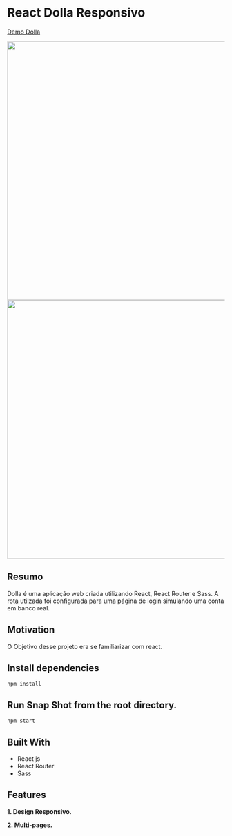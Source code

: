 # React Dolla Responsivo

[Demo Dolla](https://react-smooth-responsiva.netlify.app/)
<div align="left">
  <img height="600em" src="./apresentaçao/cap1.png"/>
  <img height="600em" src="./apresentaçao/cap2.png"/>
</div>

## Resumo

Dolla é uma aplicação web criada utilizando React, React Router e Sass. A rota utilzada foi configurada para uma página de login simulando uma conta em banco real.

## Motivation
O Objetivo desse projeto era se familiarizar com react.

## Install dependencies

`npm install`

## Run Snap Shot from the root directory.

`npm start`

## Built With

- React js
- React Router
- Sass

## Features

**1. Design Responsivo.**

**2. Multi-pages.**


